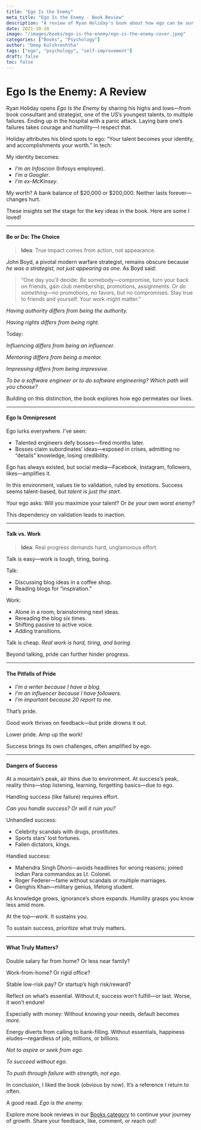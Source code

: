 ```yaml
---
title: "Ego Is the Enemy"
meta_title: "Ego Is the Enemy - Book Review"
description: "A review of Ryan Holiday's book about how ego can be our worst enemy in success and failure. Insights on humility, work, and handling success."
date: 2021-10-28
image: "/images/books/ego-is-the-enemy/ego-is-the-enemy-cover.jpeg"
categories: ["Books", "Psychology"]
author: "Deep Kulshreshtha"
tags: ["ego", "psychology", "self-improvement"]
draft: false
toc: false
---
```


# Ego Is the Enemy: A Review

Ryan Holiday opens *Ego Is the Enemy* by sharing his highs and lows—from book consultant and strategist, one of the US’s youngest talents, to multiple failures. Ending up in the hospital with a panic attack. Laying bare one’s failures takes courage and humility—I respect that.

Holiday attributes his blind spots to ego: “Your talent becomes your identity, and accomplishments your worth.” In tech:

My identity becomes:

- *I’m an Infoscion* (Infosys employee).
- *I’m a Googler*.
- *I’m ex-McKinsey*.

My worth? A bank balance of $20,000 or $200,000. Neither lasts forever—changes hurt.

These insights set the stage for the key ideas in the book. Here are some I loved!

---

#### Be or Do: The Choice

> **Idea**: True impact comes from action, not appearance.

John Boyd, a pivotal modern warfare strategist, remains obscure because *he was a strategist, not just appearing as one*. As Boyd said:

> “One day you’ll decide: *Be* somebody—compromise, turn your back on friends, gain club membership, promotions, assignments. Or *do something*—no promotions, no favors, but no compromises. Stay true to friends and yourself. Your work might matter.”

*Having authority differs from being the authority.*

*Having rights differs from being right.*

Today:

*Influencing differs from being an influencer.*

*Mentoring differs from being a mentor.*

*Impressing differs from being impressive.*

*To be a software engineer or to do software engineering? Which path will you choose?*

Building on this distinction, the book explores how ego permeates our lives.

---

#### Ego Is Omnipresent

Ego lurks everywhere. I’ve seen:

- Talented engineers defy bosses—fired months later.
- Bosses claim subordinates’ ideas—exposed in crises, admitting no “details” knowledge, losing credibility.

Ego has always existed, but social media—Facebook, Instagram, followers, likes—amplifies it.

In this environment, values tie to validation, ruled by emotions. Success seems talent-based, but *talent is just the start*.

Your ego asks: Will you maximize your talent? Or *be your own worst enemy?*

This dependency on validation leads to inaction.

---

#### Talk vs. Work

> **Idea**: Real progress demands hard, unglamorous effort.

Talk is easy—work is tough, tiring, boring.

Talk:

- Discussing blog ideas in a coffee shop.
- Reading blogs for “inspiration.”

Work:

- Alone in a room, brainstorming next ideas.
- Rereading the blog six times.
- Shifting passive to active voice.
- Adding transitions.

Talk is cheap. *Real work is hard, tiring, and boring.*

Beyond talking, pride can further hinder progress.

---

#### The Pitfalls of Pride

- *I’m a writer because I have a blog.*
- *I’m an influencer because I have followers.*
- *I’m important because 20 report to me.*

That’s pride.

Good work thrives on feedback—but pride drowns it out.

Lower pride. Amp up the work!

Success brings its own challenges, often amplified by ego.

---

#### Dangers of Success

At a mountain’s peak, air thins due to environment. At success’s peak, reality thins—stop listening, learning, forgetting basics—due to ego.

Handling success (like failure) requires effort.

*Can you handle success? Or will it ruin you?*

Unhandled success:

- Celebrity scandals with drugs, prostitutes.
- Sports stars’ lost fortunes.
- Fallen dictators, kings.

Handled success:

- Mahendra Singh Dhoni—avoids headlines for wrong reasons; joined Indian Para commandos as Lt. Colonel.
- Roger Federer—fame without scandals or multiple marriages.
- Genghis Khan—military genius, lifelong student.

As knowledge grows, ignorance’s shore expands. Humility grasps you know less amid more.

At the top—*work*. It sustains you.

To sustain success, prioritize what truly matters.

---

#### What Truly Matters?

Double salary far from home? Or less near family?

Work-from-home? Or rigid office?

Stable low-risk pay? Or startup’s high risk/reward?

Reflect on what’s essential. Without it, success won’t fulfill—or last. Worse, it won’t endure!

Especially with money: Without knowing your needs, default becomes *more*.

Energy diverts from calling to bank-filling. Without essentials, happiness eludes—regardless of job, millions, or billions.

*Not to aspire or seek from ego.*

*To succeed without ego.*

*To push through failure with strength, not ego.*

In conclusion, I liked the book (obvious by now). It’s a reference I return to often.

A good read. *Ego is the enemy.*

Explore more book reviews in our [Books category](#) to continue your journey of growth. Share your feedback, like, comment, or reach out!

